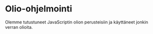 # Olio-ohjelmointi

Olemme tutustuneet JavaScriptin olion perusteisiin ja käyttäneet jonkin verran olioita.